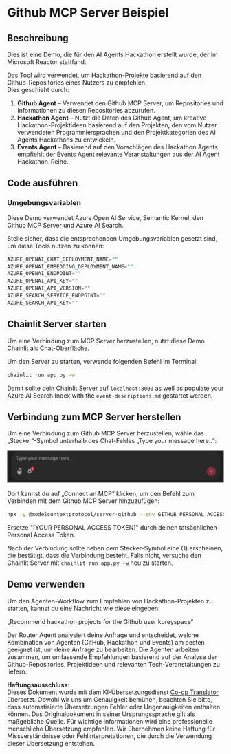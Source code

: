 <!--
CO_OP_TRANSLATOR_METADATA:
{
  "original_hash": "9bf0395cbc541ce8db2a9699c8678dfc",
  "translation_date": "2025-05-21T08:13:14+00:00",
  "source_file": "11-mcp/code_samples/github-mcp/README.md",
  "language_code": "de"
}
-->
# Github MCP Server Beispiel

## Beschreibung

Dies ist eine Demo, die für den AI Agents Hackathon erstellt wurde, der im Microsoft Reactor stattfand.

Das Tool wird verwendet, um Hackathon-Projekte basierend auf den Github-Repositories eines Nutzers zu empfehlen.  
Dies geschieht durch:

1. **Github Agent** – Verwendet den Github MCP Server, um Repositories und Informationen zu diesen Repositories abzurufen.  
2. **Hackathon Agent** – Nutzt die Daten des Github Agent, um kreative Hackathon-Projektideen basierend auf den Projekten, den vom Nutzer verwendeten Programmiersprachen und den Projektkategorien des AI Agents Hackathons zu entwickeln.  
3. **Events Agent** – Basierend auf den Vorschlägen des Hackathon Agents empfiehlt der Events Agent relevante Veranstaltungen aus der AI Agent Hackathon-Reihe.

## Code ausführen

### Umgebungsvariablen

Diese Demo verwendet Azure Open AI Service, Semantic Kernel, den Github MCP Server und Azure AI Search.

Stelle sicher, dass die entsprechenden Umgebungsvariablen gesetzt sind, um diese Tools nutzen zu können:

```python
AZURE_OPENAI_CHAT_DEPLOYMENT_NAME=""
AZURE_OPENAI_EMBEDDING_DEPLOYMENT_NAME=""
AZURE_OPENAI_ENDPOINT=""
AZURE_OPENAI_API_KEY=""
AZURE_OPENAI_API_VERSION=""
AZURE_SEARCH_SERVICE_ENDPOINT=""
AZURE_SEARCH_API_KEY=""
``` 

## Chainlit Server starten

Um eine Verbindung zum MCP Server herzustellen, nutzt diese Demo Chainlit als Chat-Oberfläche.

Um den Server zu starten, verwende folgenden Befehl im Terminal:

```bash
chainlit run app.py -w
```

Damit sollte dein Chainlit Server auf `localhost:8000` as well as populate your Azure AI Search Index with the `event-descriptions.md` gestartet werden.

## Verbindung zum MCP Server herstellen

Um eine Verbindung zum Github MCP Server herzustellen, wähle das „Stecker“-Symbol unterhalb des Chat-Feldes „Type your message here..“:

![MCP Connect](../../../../../11-mcp/code_samples/github-mcp/images/mcp-chainlit-1.png)

Dort kannst du auf „Connect an MCP“ klicken, um den Befehl zum Verbinden mit dem Github MCP Server hinzuzufügen:

```bash
npx -y @modelcontextprotocol/server-github --env GITHUB_PERSONAL_ACCESS_TOKEN=[YOUR PERSONAL ACCESS TOKEN]
```

Ersetze "[YOUR PERSONAL ACCESS TOKEN]" durch deinen tatsächlichen Personal Access Token.

Nach der Verbindung sollte neben dem Stecker-Symbol eine (1) erscheinen, die bestätigt, dass die Verbindung besteht. Falls nicht, versuche den Chainlit Server mit `chainlit run app.py -w` neu zu starten.

## Demo verwenden

Um den Agenten-Workflow zum Empfehlen von Hackathon-Projekten zu starten, kannst du eine Nachricht wie diese eingeben:

„Recommend hackathon projects for the Github user koreyspace“

Der Router Agent analysiert deine Anfrage und entscheidet, welche Kombination von Agenten (GitHub, Hackathon und Events) am besten geeignet ist, um deine Anfrage zu bearbeiten. Die Agenten arbeiten zusammen, um umfassende Empfehlungen basierend auf der Analyse der Github-Repositories, Projektideen und relevanten Tech-Veranstaltungen zu liefern.

**Haftungsausschluss**:  
Dieses Dokument wurde mit dem KI-Übersetzungsdienst [Co-op Translator](https://github.com/Azure/co-op-translator) übersetzt. Obwohl wir uns um Genauigkeit bemühen, beachten Sie bitte, dass automatisierte Übersetzungen Fehler oder Ungenauigkeiten enthalten können. Das Originaldokument in seiner Ursprungssprache gilt als maßgebliche Quelle. Für wichtige Informationen wird eine professionelle menschliche Übersetzung empfohlen. Wir übernehmen keine Haftung für Missverständnisse oder Fehlinterpretationen, die durch die Verwendung dieser Übersetzung entstehen.